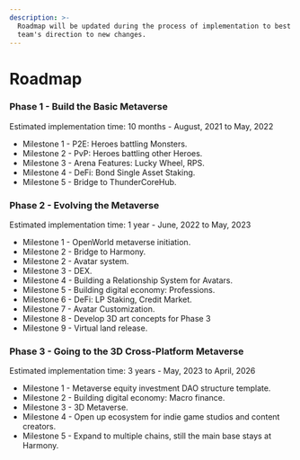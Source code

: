 ```yaml
---
description: >-
  Roadmap will be updated during the process of implementation to best represent
  team's direction to new changes.
---
```


# Roadmap

### Phase 1 - Build the Basic Metaverse

Estimated implementation time: 10 months - August, 2021 to May, 2022

* Milestone 1 - P2E: Heroes battling Monsters.
* Milestone 2 - PvP: Heroes battling other Heroes.
* Milestone 3 - Arena Features: Lucky Wheel, RPS.
* Milestone 4 - DeFi: Bond Single Asset Staking.
* Milestone 5 - Bridge to ThunderCoreHub.

### Phase 2 - Evolving the Metaverse

Estimated implementation time: 1 year - June, 2022 to May, 2023

* Milestone 1 - OpenWorld metaverse initiation.
* Milestone 2 - Bridge to Harmony.
* Milestone 2 - Avatar system.
* Milestone 3 - DEX.
* Milestone 4 - Building a Relationship System for Avatars.
* Milestone 5 - Building digital economy: Professions.
* Milestone 6 - DeFi: LP Staking, Credit Market.
* Milestone 7 - Avatar Customization.
* Milestone 8 - Develop 3D art concepts for Phase 3
* Milestone 9 - Virtual land release.

### Phase 3 - Going to the 3D Cross-Platform Metaverse

Estimated implementation time: 3 years - May, 2023 to April, 2026

* Milestone 1 - Metaverse equity investment DAO structure template.
* Milestone 2 - Building digital economy: Macro finance.
* Milestone 3 - 3D Metaverse.
* Milestone 4 - Open up ecosystem for indie game studios and content creators.
* Milestone 5 - Expand to multiple chains, still the main base stays at Harmony.
